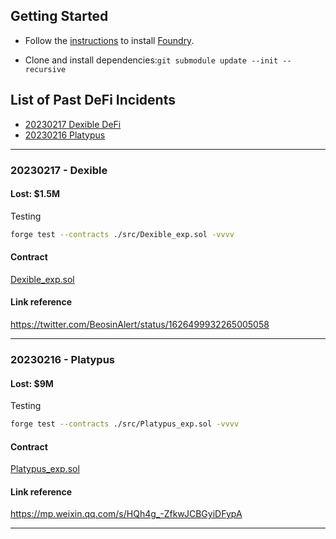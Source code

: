 ## Getting Started

- Follow the [instructions](https://book.getfoundry.sh/getting-started/installation.html) to install [Foundry](https://github.com/foundry-rs/foundry).

- Clone and install dependencies:`git submodule update --init --recursive`

## List of Past DeFi Incidents

- [20230217 Dexible DeFi](#20230217---dexible)  
- [20230216 Platypus](#20230216---platypus)  

---

### 20230217 - Dexible

#### Lost: $1.5M

Testing

```sh
forge test --contracts ./src/Dexible_exp.sol -vvvv
```

#### Contract

[Dexible_exp.sol](src/Dexible_exp.sol)

#### Link reference

<https://twitter.com/BeosinAlert/status/1626499932265005058>

---

### 20230216 - Platypus

#### Lost: $9M

Testing

```sh
forge test --contracts ./src/Platypus_exp.sol -vvvv
```

#### Contract

[Platypus_exp.sol](src/Platypus_exp.sol)

#### Link reference

<https://mp.weixin.qq.com/s/HQh4g_-ZfkwJCBGyiDFypA>

---
